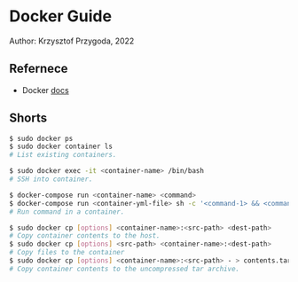 # Docker Guide
Author: Krzysztof Przygoda, 2022

## Refernece

- Docker [docs](https://docs-stage.docker.com/reference/)

## Shorts

```bash
$ sudo docker ps
$ sudo docker container ls
# List existing containers.

$ sudo docker exec -it <container-name> /bin/bash
# SSH into container.

$ docker-compose run <container-name> <command>
$ docker-compose run <container-yml-file> sh -c '<command-1> && <command-2> && <command-3>'
# Run command in a container.

$ sudo docker cp [options] <container-name>:<src-path> <dest-path>
# Copy container contents to the host.
$ sudo docker cp [options] <src-path> <container-name>:<dest-path>
# Copy files to the container
$ sudo docker cp [options] <container-name>:<src-path> - > contents.tar
# Copy container contents to the uncompressed tar archive.
```